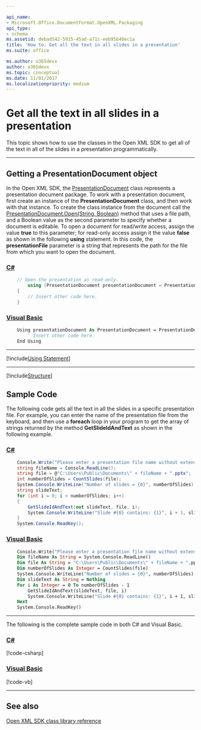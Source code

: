 ```yaml
---

api_name:
- Microsoft.Office.DocumentFormat.OpenXML.Packaging
api_type:
- schema
ms.assetid: debad542-5915-45ad-a71c-eeb95b40ec1a
title: 'How to: Get all the text in all slides in a presentation'
ms.suite: office

ms.author: o365devx
author: o365devx
ms.topic: conceptual
ms.date: 11/01/2017
ms.localizationpriority: medium
---
```

# Get all the text in all slides in a presentation

This topic shows how to use the classes in the Open XML SDK to get
all of the text in all of the slides in a presentation programmatically.



--------------------------------------------------------------------------------
## Getting a PresentationDocument object 

In the Open XML SDK, the [PresentationDocument](/dotnet/api/documentformat.openxml.packaging.presentationdocument) class represents a
presentation document package. To work with a presentation document,
first create an instance of the **PresentationDocument** class, and then work with
that instance. To create the class instance from the document call the
[PresentationDocument.Open(String, Boolean)](/dotnet/api/documentformat.openxml.packaging.presentationdocument.open)
method that uses a file path, and a Boolean value as the second
parameter to specify whether a document is editable. To open a document
for read/write access, assign the value **true** to this parameter; for read-only access
assign it the value **false** as shown in the
following **using** statement. In this code,
the **presentationFile** parameter is a string
that represents the path for the file from which you want to open the
document.

### [C#](#tab/cs-0)
```csharp
    // Open the presentation as read-only.
        using (PresentationDocument presentationDocument = PresentationDocument.Open(presentationFile, false))
    {
        // Insert other code here.
    }
```

### [Visual Basic](#tab/vb-0)
```vb
    Using presentationDocument As PresentationDocument = PresentationDocument.Open(presentationFile, False)
        ' Insert other code here.
    End Using
```
***


[!include[Using Statement](../includes/using-statement.md)]


--------------------------------------------------------------------------------

[!include[Structure](../includes/presentation/structure.md)]

## Sample Code 
The following code gets all the text in all the slides in a specific
presentation file. For example, you can enter the name of the
presentation file from the keyboard, and then use a **foreach** loop in your program to get the array of
strings returned by the method **GetSlideIdAndText** as shown in the following
example.

### [C#](#tab/cs-1)
```csharp
    Console.Write("Please enter a presentation file name without extension: ");
    string fileName = Console.ReadLine();
    string file = @"C:\Users\Public\Documents\" + fileName + ".pptx";
    int numberOfSlides = CountSlides(file);
    System.Console.WriteLine("Number of slides = {0}", numberOfSlides);
    string slideText;
    for (int i = 0; i < numberOfSlides; i++)
    {
        GetSlideIdAndText(out slideText, file, i);
        System.Console.WriteLine("Slide #{0} contains: {1}", i + 1, slideText);
    }
    System.Console.ReadKey();
```

### [Visual Basic](#tab/vb-1)
```vb
    Console.Write("Please enter a presentation file name without extension: ")
    Dim fileName As String = System.Console.ReadLine()
    Dim file As String = "C:\Users\Public\Documents\" + fileName + ".pptx"
    Dim numberOfSlides As Integer = CountSlides(file)
    System.Console.WriteLine("Number of slides = {0}", numberOfSlides)
    Dim slideText As String = Nothing
    For i As Integer = 0 To numberOfSlides - 1
        GetSlideIdAndText(slideText, file, i)
        System.Console.WriteLine("Slide #{0} contains: {1}", i + 1, slideText)
    Next
    System.Console.ReadKey()
```
***


The following is the complete sample code in both C\# and Visual Basic.

### [C#](#tab/cs)
[!code-csharp[](../../samples/presentation/get_all_the_text_all_slides/cs/Program.cs)]

### [Visual Basic](#tab/vb)
[!code-vb[](../../samples/presentation/get_all_the_text_all_slides/vb/Program.vb)]

--------------------------------------------------------------------------------
## See also 


[Open XML SDK class library
reference](/office/open-xml/open-xml-sdk)
